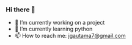 ### Hi there 👋

- 🔭 I’m currently working on a project
- 🌱 I’m currently learning python
- 📫 How to reach me: jgautama7@gmail.com
